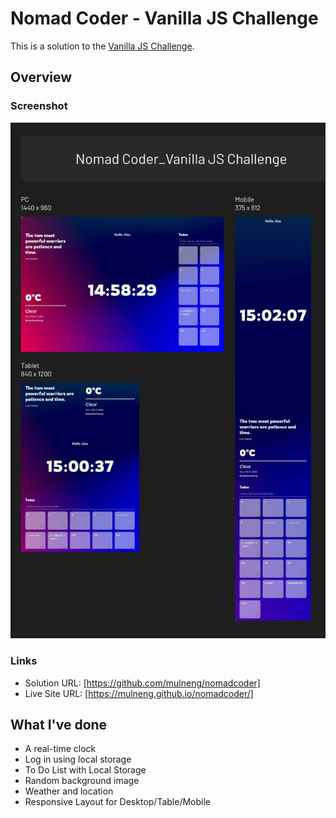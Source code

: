 # Nomad Coder - Vanilla JS Challenge

This is a solution to the [Vanilla JS Challenge](https://nomadcoders.co/).

## Overview

### Screenshot

![](./screenshot.png)

### Links

- Solution URL: [https://github.com/mulneng/nomadcoder]
- Live Site URL: [https://mulneng.github.io/nomadcoder/]

## What I've done

- A real-time clock
- Log in using local storage
- To Do List with Local Storage
- Random background image
- Weather and location
- Responsive Layout for Desktop/Table/Mobile
